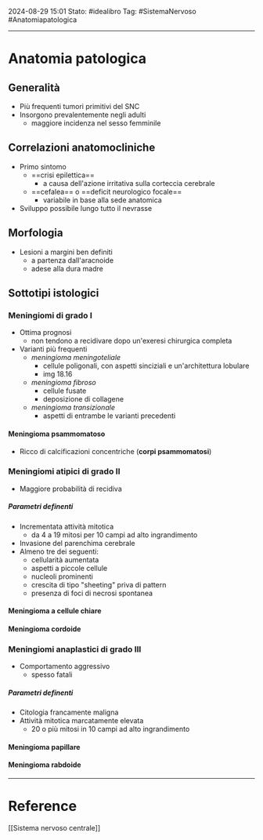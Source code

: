 2024-08-29 15:01
Stato: #idealibro 
Tag: #SistemaNervoso #Anatomiapatologica 

---
# Anatomia patologica
## Generalità
- Più frequenti tumori primitivi del SNC
- Insorgono prevalentemente negli adulti
	- maggiore incidenza nel sesso femminile
## Correlazioni anatomocliniche
- Primo sintomo
	- ==crisi epilettica==
		- a causa dell'azione irritativa sulla corteccia cerebrale
	- ==cefalea== o ==deficit neurologico focale==
		- variabile in base alla sede anatomica
- Sviluppo possibile lungo tutto il nevrasse
## Morfologia
- Lesioni a margini ben definiti
	- a partenza dall'aracnoide
	- adese alla dura madre
## Sottotipi istologici
### Meningiomi di grado I
- Ottima prognosi
	- non tendono a recidivare dopo un'exeresi chirurgica completa
- Varianti più frequenti
	- *meningioma meningoteliale*
		- cellule poligonali, con aspetti sinciziali e un'architettura lobulare
		- img 18.16
	- *meningioma fibroso*
		- cellule fusate
		- deposizione di collagene
	- *meningioma transizionale*
		- aspetti di entrambe le varianti precedenti
#### Meningioma psammomatoso
- Ricco di calcificazioni concentriche (**corpi psammomatosi**)
### Meningiomi atipici di grado II
- Maggiore probabilità di recidiva
##### Parametri definenti
- Incrementata attività mitotica
	- da 4 a 19 mitosi per 10 campi ad alto ingrandimento
- Invasione del parenchima cerebrale
- Almeno tre dei seguenti:
	- cellularità aumentata
	- aspetti a piccole cellule
	- nucleoli prominenti
	- crescita di tipo "sheeting" priva di pattern
	- presenza di foci di necrosi spontanea
#### Meningioma a cellule chiare
#### Meningioma cordoide
### Meningiomi anaplastici di grado III
- Comportamento aggressivo
	- spesso fatali
##### Parametri definenti
- Citologia francamente maligna
- Attività mitotica marcatamente elevata
	- 20 o più mitosi in 10 campi ad alto ingrandimento
#### Meningioma papillare
#### Meningioma rabdoide






---
# Reference
[[Sistema nervoso centrale]]